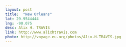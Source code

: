 ```yaml
---
layout: post
title:  "New Orleans"
lat: 29.9544444
lng: -90.075
desc: Alix H. TRAVIS
link: http://www.alixhtravis.com
photo: http://voyage.eu.org/photos/Alix.H.TRAVIS.jpg
---
```

